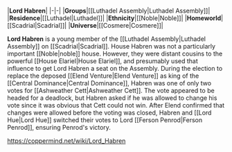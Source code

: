 |**Lord Habren**|
|-|-|
|**Groups**|[[Luthadel Assembly\|Luthadel Assembly]]|
|**Residence**|[[Luthadel\|Luthadel]]|
|**Ethnicity**|[[Noble\|Noble]]|
|**Homeworld**|[[Scadrial\|Scadrial]]|
|**Universe**|[[Cosmere\|Cosmere]]|

**Lord Habren** is a young member of the [[Luthadel Assembly\|Luthadel Assembly]] on [[Scadrial\|Scadrial]].
House Habren was not a particularly important [[Noble\|noble]] house. However, they were distant cousins to the powerful [[House Elariel\|House Elariel]], and presumably used that influence to get Lord Habren a seat on the Assembly.
During the election to replace the deposed [[Elend Venture\|Elend Venture]] as king of the [[Central Dominance\|Central Dominance]], Habren was one of only two votes for [[Ashweather Cett\|Ashweather Cett]]. The vote appeared to be headed for a deadlock, but Habren asked if he was allowed to change his vote since it was obvious that Cett could not win. After Elend confirmed that changes were allowed before the voting was closed, Habren and [[Lord Hue\|Lord Hue]] switched their votes to Lord [[Ferson Penrod\|Ferson Penrod]], ensuring Penrod's victory.



https://coppermind.net/wiki/Lord_Habren